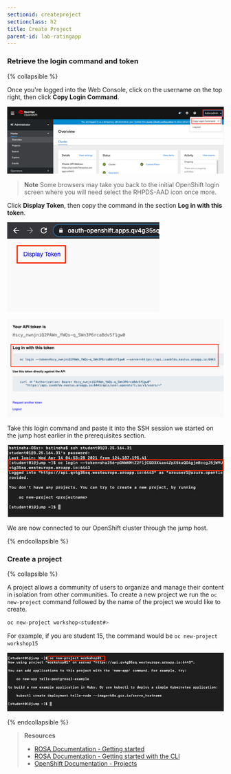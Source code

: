 ```yaml
---
sectionid: createproject
sectionclass: h2
title: Create Project
parent-id: lab-ratingapp
---
```


### Retrieve the login command and token

{% collapsible %}

Once you're logged into the Web Console, click on the username on the top right, then click **Copy Login Command**.

![Copy login command link](media/login-command.png)

> **Note** Some browsers may take you back to the initial OpenShift login screen where you will need select the RHPDS-AAD icon once more.

Click **Display Token**, then copy the command in the section **Log in with this token**.

![Display token](media/token.png)

![Copy login command screen](media/login-command2.png)

Take this login command and paste it into the SSH session we started on the jump host earlier in the prerequisites section.

![OC Login through jump host](media/oc-login.png)

We are now connected to our OpenShift cluster through the jump host.

{% endcollapsible %}

### Create a project

{% collapsible %}

A project allows a community of users to organize and manage their content in isolation from other communities. To create a new project we run the `oc new-project` command followed by the name of the project we would like to create. 

```sh
oc new-project workshop<student#>
```

For example, if you are student 15, the command would be `oc new-project workshop15`

![Create new project](media/oc-newproject.png)


{% endcollapsible %}

> **Resources**
> * [ROSA Documentation - Getting started](https://docs.openshift.com/rosa/rosa_getting_started/rosa-getting-started.html)
> * [ROSA Documentation - Getting started with the CLI](https://docs.openshift.com/rosa/rosa_cli/rosa-get-started-cli.html)
> * [OpenShift Documentation - Projects](https://docs.openshift.com/container-platform/latest/applications/projects/working-with-projects.html)
